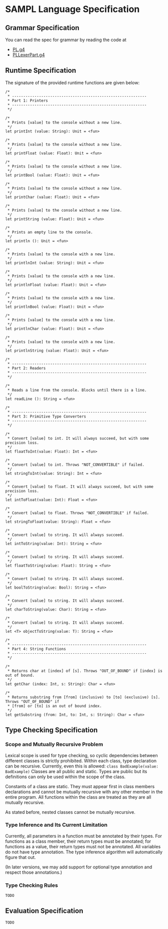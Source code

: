 # SAMPL Language Specification

## Grammar Specification

You can read the spec for grammar by reading the code at

- [PL.g4](./src/main/antlr/PL.g4)
- [PLLexerPart.g4](./src/main/antlr/PLLexerPart.g4)

## Runtime Specification

The signature of the provided runtime functions are given below:

```
/*
 * ------------------------------------------------------------
 * Part 1: Printers
 * ------------------------------------------------------------
 */

/* 
 * Prints [value] to the console without a new line.
 */
let printInt (value: String): Unit = <fun>

/* 
 * Prints [value] to the console without a new line.
 */
let printFloat (value: Float): Unit = <fun>

/* 
 * Prints [value] to the console without a new line.
 */
let printBool (value: Float): Unit = <fun>

/* 
 * Prints [value] to the console without a new line.
 */
let printChar (value: Float): Unit = <fun>

/* 
 * Prints [value] to the console without a new line.
 */
let printString (value: Float): Unit = <fun>

/* 
 * Prints an empty line to the console.
 */
let println (): Unit = <fun>

/* 
 * Prints [value] to the console with a new line.
 */
let printlnInt (value: String): Unit = <fun>

/* 
 * Prints [value] to the console with a new line.
 */
let printlnFloat (value: Float): Unit = <fun>

/* 
 * Prints [value] to the console with a new line.
 */
let printlnBool (value: Float): Unit = <fun>

/* 
 * Prints [value] to the console with a new line.
 */
let printlnChar (value: Float): Unit = <fun>

/* 
 * Prints [value] to the console with a new line.
 */
let printlnString (value: Float): Unit = <fun>

/*
 * ------------------------------------------------------------
 * Part 2: Readers
 * ------------------------------------------------------------
 */

/* 
 * Reads a line from the console. Blocks until there is a line.
 */
let readLine (): String = <fun>

/*
 * ------------------------------------------------------------
 * Part 3: Primitive Type Converters
 * ------------------------------------------------------------
 */

/* 
 * Convert [value] to int. It will always succeed, but with some precision loss.
 */
let floatToInt(value: Float): Int = <fun>

/* 
 * Convert [value] to int. Throws "NOT_CONVERTIBLE" if failed.
 */
let stringToInt(value: String): Int = <fun>

/* 
 * Convert [value] to float. It will always succeed, but with some precision loss.
 */
let intToFloat(value: Int): Float = <fun>

/* 
 * Convert [value] to float. Throws "NOT_CONVERTIBLE" if failed.
 */
let stringToFloat(value: String): Float = <fun>

/* 
 * Convert [value] to string. It will always succeed.
 */
let intToString(value: Int): String = <fun>

/* 
 * Convert [value] to string. It will always succeed.
 */
let floatToString(value: Float): String = <fun>

/* 
 * Convert [value] to string. It will always succeed.
 */
let boolToString(value: Bool): String = <fun>

/* 
 * Convert [value] to string. It will always succeed.
 */
let charToString(value: Char): String = <fun>

/* 
 * Convert [value] to string. It will always succeed.
 */
let <T> objectToString(value: T): String = <fun>

/*
 * ------------------------------------------------------------
 * Part 4: String Functions
 * ------------------------------------------------------------
 */

/* 
 * Returns char at [index] of [s]. Throws "OUT_OF_BOUND" if [index] is out of bound.
 */
let getChar (index: Int, s: String): Char = <fun>

/* 
 * Returns substring from [from] (inclusive) to [to] (exclusive) [s]. Throws "OUT_OF_BOUND" if 
 * [from] or [to] is an out of bound index.
 */
let getSubstring (from: Int, to: Int, s: String): Char = <fun>
```

## Type Checking Specification

### Scope and Mutually Recursive Problem

Lexical scope is used for type checking, so cyclic dependencies between different classes is 
strictly prohibited. Within each class, type declaration can be recursive. Currently, even this is 
allowed: `class BadExample(value: BadExample)` Classes are all public and static. Types are public
but its definitions can only be used within the scope of the class.

Constants of a class are static. They must appear first in class members declarations and cannot be
mutually recursive with any other member in the entire program. All functions within the class are 
treated as they are all mutually recursive.

As stated before, nested classes cannot be mutually recursive.

### Type Inference and Its Current Limitation

Currently, all parameters in a function must be annotated by their types. For functions as a class 
member, their return types must be annotated; for functions as a value, their return types must not
be annotated. All variables do not have type annotation. The type inference algorithm will 
automatically figure that out. 

(In later versions, we may add support for optional type annotation and respect those annotations.)

### Type Checking Rules

`TODO`

## Evaluation Specification

`TODO`
